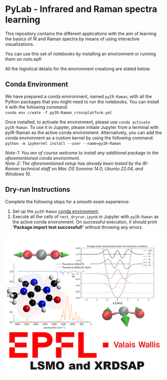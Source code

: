 # PyLab - Infrared and Raman spectra learning

This repository contains the different applications with the aim of learning the basics of IR and Raman spectra by means of using interactive visualizations.

You can use this set of notebooks by installing an environment or running them on noto.epfl

All the logistical details for the environment creationg are stated below.


## Conda Environment
We have prepared a conda environment, named `pyIR-Raman`, with all the Python packages that you might need to run the notebooks. You can install it with the following command:   
`conda env create -f pyIR-Raman_crossplatform.yml`

Once installed, to activate the environment, please use `conda activate pyIR-Raman`. To use it in Jupyter, please initiate Jupyter from a terminal with pyIR-Raman as the active conda environment. Alternatively, you can add the conda environment as a custom kernel by using the following command:   
`python -m ipykernel install --user --name=pyIR-Raman`

*Note-1: You are of course welcome to install any additional package to the aforementioned conda environment.*   
*Note-2: The aforementioned setup has already been tested by the IR-Raman technical staff on Mac OS Sonoma 14.0, Ubuntu 22.04, and Windows 10.*

## Dry-run Instructions

Complete the following steps for a smooth exam experience:
1. Set up the `pyIR-Raman` [conda environment](#Conda-Environment).
2. Execute all the cells of `test_dryrun.ipynb` in Jupyter with `pyIR-Raman` as the active conda environment. On successful execution, it should print **'Package import test successful!'** without throwing any errors.

![Content](./Notebooks/images/logo-LSMO.png)